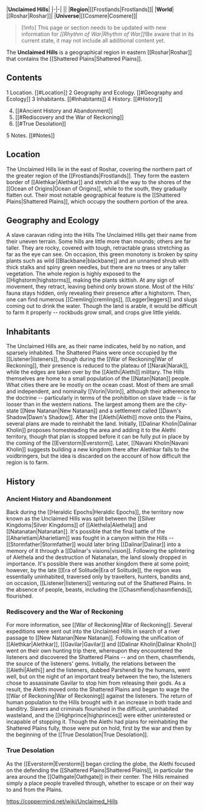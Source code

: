 |**Unclaimed Hills**|
|-|-|
||
|**Region**|[[Frostlands\|Frostlands]]|
|**World**|[[Roshar\|Roshar]]|
|**Universe**|[[Cosmere\|Cosmere]]|

> [!info] This page or section needs to be updated with new information for *[[Rhythm of War\|Rhythm of War]]*!Be aware that in its current state, it may not include all additional content yet.

The **Unclaimed Hills** is a geographical region in eastern [[Roshar\|Roshar]] that contains the [[Shattered Plains\|Shattered Plains]].

## Contents

1 Location. [[#Location]] 
2 Geography and Ecology. [[#Geography and Ecology]] 
3 Inhabitants. [[#Inhabitants]] 
4 History. [[#History]] 

4. [[#Ancient History and Abandonment]] 
4. [[#Rediscovery and the War of Reckoning]] 
4. [[#True Desolation]] 


5 Notes. [[#Notes]] 


## Location
The Unclaimed Hills lie in the east of Roshar, covering the northern part of the greater region of the [[Frostlands\|Frostlands]]. They form the eastern border of [[Alethkar\|Alethkar]] and stretch all the way to the shores of the [[Ocean of Origins\|Ocean of Origins]], while to the south, they gradually flatten out. Their most notable geographical feature is the [[Shattered Plains\|Shattered Plains]], which occupy the southern portion of the area.

## Geography and Ecology
  A slave caravan riding into the Hills
The Unclaimed Hills get their name from their uneven terrain. Some hills are little more than mounds; others are far taller. They are rocky, covered with tough, retractable grass stretching as far as the eye can see. On occasion, this green monotony is broken by spiny plants such as wild [[Blackbane\|blackbane]] and an unnamed shrub with thick stalks and spiny green needles, but there are no trees or any taller vegetation.
The whole region is highly exposed to the [[Highstorm\|highstorms]], making the plants skittish. At any sign of movement, they retract, leaving behind only brown stone. Most of the Hills' fauna stays hidden, only revealing their presence after a highstorm. Then, one can find numerous [[Cremling\|cremlings]], [[Legger\|leggers]] and slugs coming out to drink the water. Though the land is arable, it would be difficult to farm it properly -- rockbuds grow small, and crops give little yields.

## Inhabitants
The Unclaimed Hills are, as their name indicates, held by no nation, and sparsely inhabited. The Shattered Plains were once occupied by the [[Listener\|listeners]], though during the [[War of Reckoning\|War of Reckoning]], their presence is reduced to the plateau of [[Narak\|Narak]], while the edges are taken over by the [[Alethi\|Alethi]] military. The Hills themselves are home to a small population of the [[Natan\|Natan]] people.
What cities there are lie mostly on the ocean coast. Most of them are small and independent, and nominally [[Vorin\|Vorin]], although their adherence to the doctrine -- particularly in terms of the prohibition on slave trade -- is far looser than in the western nations. The largest among them are the city-state [[New Natanan\|New Natanan]] and a settlement called [[Dawn's Shadow\|Dawn's Shadow]].
After the [[Alethi\|Alethi]] move onto the Plains, several plans are made to reinhabit the land. Initially, [[Dalinar Kholin\|Dalinar Kholin]] proposes homesteading the area and adding it to the Alethi territory, though that plan is stopped before it can be fully put in place by the coming of the [[Everstorm\|Everstorm]]. Later, [[Navani Kholin\|Navani Kholin]] suggests building a new kingdom there after Alethkar falls to the voidbringers, but the idea is discarded on the account of how difficult the region is to farm.

## History
### Ancient History and Abandonment
Back during the [[Heraldic Epochs\|Heraldic Epochs]], the territory now known as the Unclaimed Hills was split between the [[Silver Kingdoms\|Silver Kingdoms]] of [[Alethela\|Alethela]] and [[Natanatan\|Natanatan]]. It's possible that the final battle of the [[Aharietiam\|Aharietiam]] was fought in a canyon within the Hills -- [[Stormfather\|Stormfather]] would later bring [[Dalinar\|Dalinar]] into a memory of it through a [[Dalinar's visions\|vision]].
Following the splintering of Alethela and the destruction of Natanatan, the land slowly dropped in importance. It's possible there was another kingdom there at some point; however, by the late [[Era of Solitude\|Era of Solitude]], the region was essentially uninhabited, traversed only by travellers, hunters, bandits and, on occasion, [[Listener\|listeners]] venturing out of the Shattered Plains. In the absence of people, beasts, including the [[Chasmfiend\|chasmfiends]], flourished.

### Rediscovery and the War of Reckoning
For more information, see [[War of Reckoning\|War of Reckoning]].
Several expeditions were sent out into the Unclaimed Hills in search of a river passage to [[New Natanan\|New Natanan]]. Following the unification of [[Alethkar\|Alethkar]], [[Gavilar\|Gavilar]] and [[Dalinar Kholin\|Dalinar Kholin]] went on their own hunting trip there, whereupon they encountered the listeners and discovered the Shattered Plains -- and on them, chasmfiends, the source of the listeners' gems. Initially, the relations between the [[Alethi\|Alethi]] and the listeners, dubbed Parshendi by the humans, went well, but on the night of an important treaty between the two, the listeners chose to assassinate Gavilar to stop him from releasing their gods. As a result, the Alethi moved onto the Shattered Plains and began to wage the [[War of Reckoning\|War of Reckoning]] against the listeners.
The return of human population to the Hills brought with it an increase in both trade and banditry. Slavers and criminals flourished in the difficult, uninhabited wasteland, and the [[Highprince\|highprinces]] were either uninterested or incapable of stopping it. Though the Alethi had plans for reinhabiting the Shattered Plains fully, those were put on hold, first by the war and then by the beginning of the [[True Desolation\|True Desolation]].

### True Desolation
As the [[Everstorm\|Everstorm]] began circling the globe, the Alethi focused on the defending the [[Shattered Plains\|Shattered Plains]], in particular the area around the [[Oathgate\|Oathgate]] in their center. The Hills remained simply a place people travelled through, whether to escape or on their way to and from the Plains.



https://coppermind.net/wiki/Unclaimed_Hills